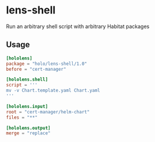 # lens-shell

Run an arbitrary shell script with arbitrary Habitat packages

## Usage

```toml
[hololens]
package = "holo/lens-shell/1.0"
before = "cert-manager"

[hololens.shell]
script = '''
mv -v Chart.template.yaml Chart.yaml
'''

[hololens.input]
root = "cert-manager/helm-chart"
files = "**"

[hololens.output]
merge = "replace"
```
